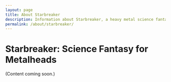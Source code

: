 ```yaml
---
layout: page
title: About Starbreaker
description: Information about Starbreaker, a heavy metal science fantasy saga by Matthew Graybosch.
permalink: /about/starbreaker/
---
```

# Starbreaker: Science Fantasy for Metalheads

(Content coming soon.)